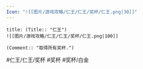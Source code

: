 ```yaml
---
Icon: "![[图片/游戏攻略/仁王/仁王/奖杯/仁王.png|30]]"
---
```

```ad-common-platinum-trophy
title: (Title:: "仁王")
![[图片/游戏攻略/仁王/仁王/奖杯/仁王.png|100]]

(Comment:: "取得所有奖杯.")
```

#仁王/仁王/奖杯 #奖杯 #奖杯/白金
